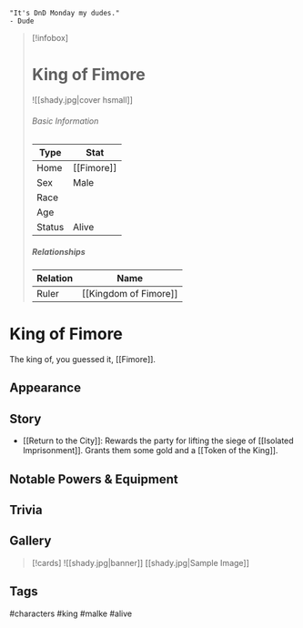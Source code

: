 	"It's DnD Monday my dudes." 
	- Dude

> [!infobox]
> # King of Fimore
> ![[shady.jpg|cover hsmall]]
> ###### Basic Information
> | Type | Stat |
> | ---- | ---- |
> | Home | [[Fimore]] |
> | Sex | Male |
> | Race | |
> | Age | |
> | Status | Alive |
> ##### Relationships
> | Relation | Name |
> | ---- | ---- |
> | Ruler | [[Kingdom of Fimore]] |

# King of Fimore
The king of, you guessed it, [[Fimore]].
## Appearance
## Story
- [[Return to the City]]: Rewards the party for lifting the siege of [[Isolated Imprisonment]]. Grants them some gold and a [[Token of the King]].
## Notable Powers & Equipment
## Trivia

## Gallery
>[!cards]
>![[shady.jpg|banner]]
>[[shady.jpg|Sample Image]]
>

## Tags
#characters #king #malke #alive